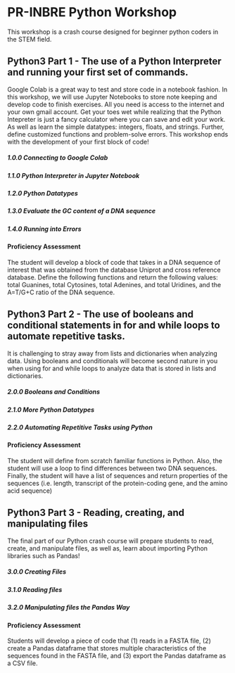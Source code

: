 # PR-INBRE Python Workshop
This workshop is a crash course designed for beginner python coders in the STEM field.

## Python3 Part 1 - The use of a Python Interpreter and running your first set of commands.
Google Colab is a great way to test and store code in a notebook fashion. In this workshop, we will use Jupyter Notebooks to store note keeping and develop code to finish exercises. All you need is access to the internet and your own gmail account. Get your toes wet while realizing that the Python Intepreter is just a fancy calculator where you can save and edit your work. As well as learn the simple datatypes: integers, floats, and strings. Further, define customized functions and problem-solve errors. This workshop ends with the development of your first block of code!
##### 1.0.0 Connecting to Google Colab
##### 1.1.0 Python Interpreter in Jupyter Notebook
##### 1.2.0 Python Datatypes
##### 1.3.0 Evaluate the GC content of a DNA sequence
##### 1.4.0 Running into Errors
#### Proficiency Assessment
The student will develop a block of code that takes in a DNA sequence of interest that was obtained from the database Uniprot and cross reference database. Define the following functions and return the following values: total Guanines, total Cytosines, total Adenines, and total Uridines, and the A=T/G+C ratio of the DNA sequence.

## Python3 Part 2 - The use of booleans and conditional statements in for and while loops to automate repetitive tasks.
It is challenging to stray away from lists and dictionaries when analyzing data. Using booleans and conditionals will become second nature in you when using for and while loops to analyze data that is stored in lists and dictionaries.

##### 2.0.0 Booleans and Conditions
##### 2.1.0 More Python Datatypes
##### 2.2.0 Automating Repetitive Tasks using Python
#### Proficiency Assessment
The student will define from scratch familiar functions in Python. Also, the student will use a loop to find differences between two DNA sequences. Finally, the student will have a list of sequences and return properties of the sequences (i.e. length, transcript of the protein-coding gene, and the amino acid sequence)

## Python3 Part 3 - Reading, creating, and manipulating files
The final part of our Python crash course will prepare students to read, create, and manipulate files, as well as, learn about importing Python libraries such as Pandas!

##### 3.0.0 Creating Files
##### 3.1.0 Reading files
##### 3.2.0 Manipulating files the Pandas Way
#### Proficiency Assessment
Students will develop a piece of code that (1) reads in a FASTA file, (2) create a Pandas dataframe that stores multiple characteristics of the sequences found in the FASTA file, and (3) export the Pandas dataframe as a CSV file.  

